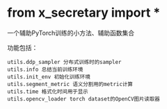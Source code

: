 # from x_secretary import *

一个辅助PyTorch训练的小方法、辅助函数集合

功能包括：
```
utils.ddp_sampler 分布式训练时的sampler
utils.info 总结当前训练环境
utils.init_env 初始化训练环境
utils.segment_metric 语义分割用的metric计算
utils.time 格式化时间用于显示 
utils.opencv_loader torch dataset的OpenCV图片读取器
```
